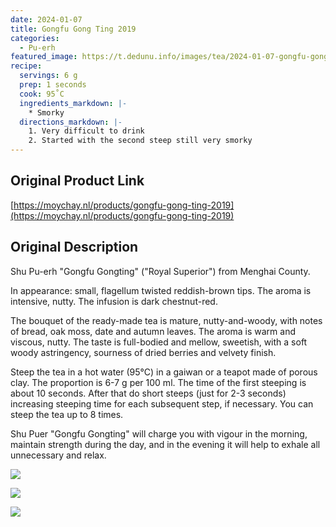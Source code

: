 ```yaml
---
date: 2024-01-07
title: Gongfu Gong Ting 2019
categories:
  - Pu-erh
featured_image: https://t.dedunu.info/images/tea/2024-01-07-gongfu-gong-ting-1.png
recipe:
  servings: 6 g
  prep: 1 seconds
  cook: 95˚C
  ingredients_markdown: |-
    * Smorky
  directions_markdown: |-
    1. Very difficult to drink
    2. Started with the second steep still very smorky
---
```


## Original Product Link

[https://moychay.nl/products/gongfu-gong-ting-2019](https://moychay.nl/products/gongfu-gong-ting-2019)

## Original Description

Shu Pu-erh "Gongfu Gongting" ("Royal Superior") from Menghai County.

In appearance: small, flagellum twisted reddish-brown tips. The aroma is intensive, nutty. The infusion is dark chestnut-red.

The bouquet of the ready-made tea is mature, nutty-and-woody, with notes of bread, oak moss, date and autumn leaves. The aroma is warm and viscous, nutty. The taste is full-bodied and mellow, sweetish, with a soft woody astringency, sourness of dried berries and velvety finish.

Steep the tea in a hot water (95°C) in a gaiwan or a teapot made of porous clay. The proportion is 6-7 g per 100 ml. The time of the first steeping is about 10 seconds. After that do short steeps (just for 2-3 seconds) increasing steeping time for each subsequent step, if necessary. You can steep the tea up to 8 times.

Shu Puer "Gongfu Gongting" will charge you with vigour in the morning, maintain strength during the day, and in the evening it will help to exhale all unnecessary and relax.

![](https://t.dedunu.info/images/tea/2024-01-07-gongfu-gong-ting-2.png)

![](https://t.dedunu.info/images/tea/2024-01-07-gongfu-gong-ting-3.png)

![](https://t.dedunu.info/images/tea/2024-01-07-gongfu-gong-ting-4.png)
